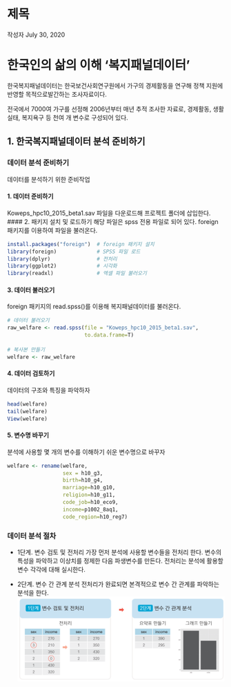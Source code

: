 제목
================
작성자
July 30, 2020

# 한국인의 삶의 이해 ‘복지패널데이터’

한국복지패널데이터는 한국보건사회연구원에서 가구의 경제활동을 연구해 정책 지원에 반영할 목적으로발간하는 조사자료이다.

전국에서 7000여 가구를 선정해 2006년부터 매년 추적 조사한 자료로, 경제활동, 생활실태, 복지욕구 등 천여 개 변수로
구성되어 있다.

## 1\. 한국복지패널데이터 분석 준비하기

### 데이터 분석 준비하기

데이터를 분석하기 위한 준비작업

#### 1\. 데이터 준비하기

Koweps\_hpc10\_2015\_beta1.sav 파일을 다운로드해 프로젝트 폴더에 삽입한다. \#\#\#\# 2. 패키지
설치 및 로드하기 해당 파일은 spss 전용 파일로 되어 있다. foreign 패키지를 이용하여 파일을 불러온다.

``` r
install.packages("foreign")  # foreign 패키지 설치
library(foreign)             # SPSS 파일 로드
library(dplyr)               # 전처리
library(ggplot2)             # 시각화
library(readxl)              # 엑셀 파일 불러오기
```

#### 3\. 데이터 불러오기

foreign 패키지의 read.spss()를 이용해 복지패널데이터를 불러온다.

``` r
# 데이터 불러오기
raw_welfare <- read.spss(file = "Koweps_hpc10_2015_beta1.sav",
                         to.data.frame=T)

# 복사본 만들기
welfare <- raw_welfare
```

#### 4\. 데이터 검토하기

데이터의 구조와 특징을 파악하자

``` r
head(welfare)
tail(welfare)
View(welfare)
```

#### 5\. 변수명 바꾸기

분석에 사용할 몇 개의 변수를 이해하기 쉬운 변수명으로 바꾸자

``` r
welfare <- rename(welfare,
                  sex = h10_g3,
                  birth=h10_g4,
                  marriage=h10_g10,
                  religion=h10_g11,
                  code_job=h10_eco9,
                  income=p1002_8aq1,
                  code_region=h10_reg7)
```

### 데이터 분석 절차

  - 1단계. 변수 검토 및 전처리 가장 먼저 분석에 사용할 변수들을 전처리 한다. 변수의 특성을 파악하고 이상치를 정제한 다음
    파생변수를 만든다. 전처리는 분석에 활용할 변수 각각에 대해 실시한다.

  - 2단계. 변수 간 관계 분석 전처리가 완료되면 본격적으로 변수 간 관계를 파악하는 분석을 한다.
    ![](img/09_01.png)
